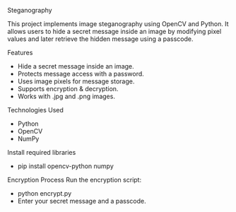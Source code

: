 Steganography

This project implements image steganography using OpenCV and Python. It allows users to hide a secret message inside an image by modifying pixel values and later retrieve the hidden message using a passcode.

 Features
- Hide a secret message inside an image.
- Protects message access with a password.
- Uses image pixels for message storage.
- Supports encryption & decryption.
- Works with .jpg and .png images.

Technologies Used
- Python
- OpenCV
- NumPy

Install required libraries

- pip install opencv-python numpy

Encryption Process
Run the encryption script:
- python encrypt.py
- Enter your secret message and a passcode.
